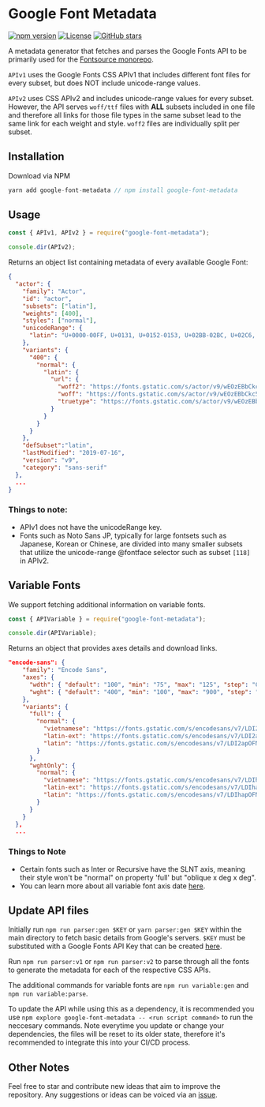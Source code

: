 # Google Font Metadata

[![npm version](https://badge.fury.io/js/google-font-metadata.svg)](https://badge.fury.io/js/google-font-metadata) [![License](https://badgen.net/badge/license/MIT/green)](https://github.com/fontsource/google-font-metadata/blob/master/LICENSE) [![GitHub stars](https://img.shields.io/github/stars/fontsource/google-font-metadata.svg?style=social&label=Star)](https://github.com/fontsource/google-font-metadata/stargazers)

A metadata generator that fetches and parses the Google Fonts API to be primarily used for the [Fontsource monorepo](https://github.com/fontsource/fontsource).

`APIv1` uses the Google Fonts CSS APIv1 that includes different font files for every subset, but does NOT include unicode-range values.

`APIv2` uses CSS APIv2 and includes unicode-range values for every subset. However, the API serves `woff/ttf` files with **ALL** subsets included in one file and therefore all links for those file types in the same subset lead to the same link for each weight and style. `woff2` files are individually split per subset.

## Installation

Download via NPM

```js
yarn add google-font-metadata // npm install google-font-metadata
```

## Usage

```js
const { APIv1, APIv2 } = require("google-font-metadata");

console.dir(APIv2);
```

Returns an object list containing metadata of every available Google Font:

```json
{
  "actor": {
    "family": "Actor",
    "id": "actor",
    "subsets": ["latin"],
    "weights": [400],
    "styles": ["normal"],
    "unicodeRange": {
      "latin": "U+0000-00FF, U+0131, U+0152-0153, U+02BB-02BC, U+02C6, U+02DA, U+02DC, U+2000-206F, U+2074, U+20AC, U+2122, U+2191, U+2193, U+2212, U+2215, U+FEFF, U+FFFD"
    },
    "variants": {
      "400": {
        "normal": {
          "latin": {
            "url": {
              "woff2": "https://fonts.gstatic.com/s/actor/v9/wEOzEBbCkc5cO0ejVSk.woff2",
              "woff": "https://fonts.gstatic.com/s/actor/v9/wEOzEBbCkc5cO3en.woff",
              "truetype": "https://fonts.gstatic.com/s/actor/v9/wEOzEBbCkc5cO3ek.ttf"
            }
          }
        }
      }
    },
    "defSubset":"latin",
    "lastModified": "2019-07-16",
    "version": "v9",
    "category": "sans-serif"
  },
  ...
}
```

### Things to note:

- APIv1 does not have the unicodeRange key.
- Fonts such as Noto Sans JP, typically for large fontsets such as Japanese, Korean or Chinese, are divided into many smaller subsets that utilize the unicode-range @fontface selector such as subset `[118]` in APIv2.

## Variable Fonts

We support fetching additional information on variable fonts.

```js
const { APIVariable } = require("google-font-metadata");

console.dir(APIVariable);
```

Returns an object that provides axes details and download links.

```json
"encode-sans": {
    "family": "Encode Sans",
    "axes": {
      "wdth": { "default": "100", "min": "75", "max": "125", "step": "0.1" },
      "wght": { "default": "400", "min": "100", "max": "900", "step": "1" }
    },
    "variants": {
      "full": {
        "normal": {
          "vietnamese": "https://fonts.gstatic.com/s/encodesans/v7/LDI2apOFNxEwR-Bd1O9uYPOkeef2kg.woff2",
          "latin-ext": "https://fonts.gstatic.com/s/encodesans/v7/LDI2apOFNxEwR-Bd1O9uYPOleef2kg.woff2",
          "latin": "https://fonts.gstatic.com/s/encodesans/v7/LDI2apOFNxEwR-Bd1O9uYPOreec.woff2"
        }
      },
      "wghtOnly": {
        "normal": {
          "vietnamese": "https://fonts.gstatic.com/s/encodesans/v7/LDIhapOFNxEwR-Bd1O9uYNmnUQomAgE25imKSbHLR8A6WQw.woff2",
          "latin-ext": "https://fonts.gstatic.com/s/encodesans/v7/LDIhapOFNxEwR-Bd1O9uYNmnUQomAgE25imKSbHLRsA6WQw.woff2",
          "latin": "https://fonts.gstatic.com/s/encodesans/v7/LDIhapOFNxEwR-Bd1O9uYNmnUQomAgE25imKSbHLSMA6.woff2"
        }
      }
    }
  },
  ...
```

### Things to Note

- Certain fonts such as Inter or Recursive have the SLNT axis, meaning their style won't be "normal" on property 'full' but "oblique x deg x deg".
- You can learn more about all variable font axis date [here](https://fonts.google.com/variablefonts).

## Update API files

Initially run `npm run parser:gen $KEY` or `yarn parser:gen $KEY` within the main directory to fetch basic details from Google's servers. `$KEY` must be substituted with a Google Fonts API Key that can be created [here](https://console.developers.google.com/apis/credentials).

Run `npm run parser:v1` or `npm run parser:v2` to parse through all the fonts to generate the metadata for each of the respective CSS APIs.

The additional commands for variable fonts are `npm run variable:gen` and `npm run variable:parse`.

To update the API while using this as a dependency, it is recommended you use `npm explore google-font-metadata -- <run script command>` to run the neccesary commands. Note everytime you update or change your dependencies, the files will be reset to its older state, therefore it's recommended to integrate this into your CI/CD process.

## Other Notes

Feel free to star and contribute new ideas that aim to improve the repository. Any suggestions or ideas can be voiced via an [issue](https://github.com/fontsource/google-font-metadata/issues).
